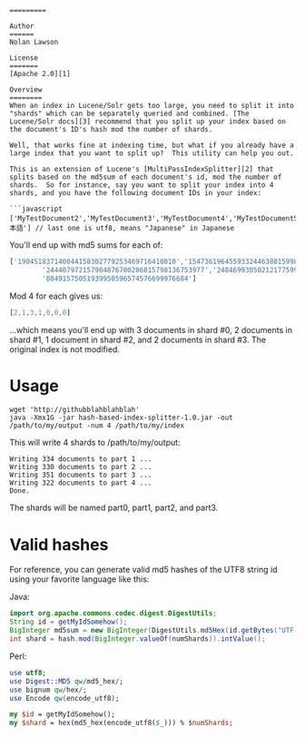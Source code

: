 ```Lucene/Solr Hash-Based Index Splitter
=========

Author
======
Nolan Lawson

License
=======
[Apache 2.0][1]

Overview
========
When an index in Lucene/Solr gets too large, you need to split it into "shards" which can be separately queried and combined. [The Lucene/Solr docs][3] recommend that you split up your index based on the document's ID's hash mod the number of shards.

Well, that works fine at indexing time, but what if you already have a large index that you want to split up?  This utility can help you out.

This is an extension of Lucene's [MultiPassIndexSplitter][2] that splits based on the md5sum of each document's id, mod the number of shards.  So for instance, say you want to split your index into 4 shards, and you have the following document IDs in your index:

```javascript
['MyTestDocument2','MyTestDocument3','MyTestDocument4','MyTestDocument5','MyTestDocument6','MyTestDocument7','日本語'] // last one is utf8, means "Japanese" in Japanese

```

You'll end up with md5 sums for each of:

```javascript
['190451837140044158302779253469716410810','154736196455933244638815998723571563529','228857960587141625483496904830786656907',
        '244407972157904876700286015798136753977','248469930502121775991513712645312516144','323520551662003182321302873795880831432',
        '88491575051939950596574576699976684']
```

Mod 4 for each gives us:

```javascript
[2,1,3,1,0,0,0]
```

...which means you'll end up with 3 documents in shard #0, 2 documents in shard #1, 1 document in shard #2, and 2 documents in shard #3.  The original index is not modified.

Usage
========

```
wget 'http://githubblahblahblah'
java -Xmx1G -jar hash-based-index-splitter-1.0.jar -out /path/to/my/output -num 4 /path/to/my/index
```

This will write 4 shards to /path/to/my/output:

```
Writing 334 documents to part 1 ...
Writing 330 documents to part 2 ...
Writing 351 documents to part 3 ...
Writing 322 documents to part 4 ...
Done.
```

The shards will be named part0, part1, part2, and part3.

Valid hashes
=========

For reference, you can generate valid md5 hashes of the UTF8 string id using your favorite language like this:

Java:
```java
import org.apache.commons.codec.digest.DigestUtils;
String id = getMyIdSomehow();
BigInteger md5sum = new BigInteger(DigestUtils.md5Hex(id.getBytes("UTF-8")), 16);
int shard = hash.mod(BigInteger.valueOf(numShards)).intValue();
```

Perl:
```perl
use utf8;
use Digest::MD5 qw/md5_hex/;
use bignum qw/hex/;
use Encode qw(encode_utf8);

my $id = getMyIdSomehow();
my $shard = hex(md5_hex(encode_utf8($_))) % $numShards;
```

[1]: http://www.apache.org/licenses/LICENSE-2.0.html
[2]: http://lucene.apache.org/core/old_versioned_docs/versions/3_5_0/api/all/org/apache/lucene/index/MultiPassIndexSplitter.html
[3]: http://wiki.apache.org/solr/DistributedSearch
